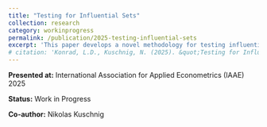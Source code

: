 ```yaml
---
title: "Testing for Influential Sets"
collection: research
category: workinprogress
permalink: /publication/2025-testing-influential-sets
excerpt: 'This paper develops a novel methodology for testing influential subsets in linear regression.'
# citation: 'Konrad, L.D., Kuschnig, N. (2025). &quot;Testing for Influential Sets.&quot; <i>Unpublished Document</i>.'
---
```


**Presented at:** International Association for Applied Econometrics (IAAE) 2025

**Status:** Work in Progress

**Co-author:** Nikolas Kuschnig
